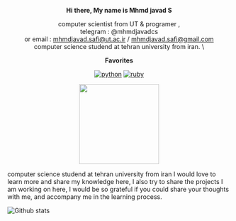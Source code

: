                      



<div align="center">

 
__Hi there, My name is Mhmd javad S__ 


computer scientist from UT & programer , \
telegram : @mhmdjavadcs \
or email : mhmdjavad.safi@ut.ac.ir / mhmdjavad.safi@gmail.com \
computer science studend at tehran university from iran. \

 
__Favorites__

[![python](https://img.shields.io/badge/Python-14354C?style=for-the-badge&logo=python&logoColor=white)](#)
[![ruby](https://img.shields.io/badge/ruby-800000?style=for-the-badge&logo=ruby&logoColor=red)](#)



 
 <img text_alight="midel" height="180em" src="https://github-readme-stats.vercel.app/api?username=AliCybeRR&show_icons=true&hide_border=true&&count_private=true&include_all_commits=true" />
 
</div>


computer science studend at tehran university from iran
I would love to learn more and share my knowledge here,
I also try to share the projects I am working on here,
I would be so grateful if you could share your thoughts with me,
and accompany me in the learning process.









![Github stats](https://github-readme-stats.vercel.app/api?username=yourusername&theme=highcontrast&show_icons=true&count_private=true)

